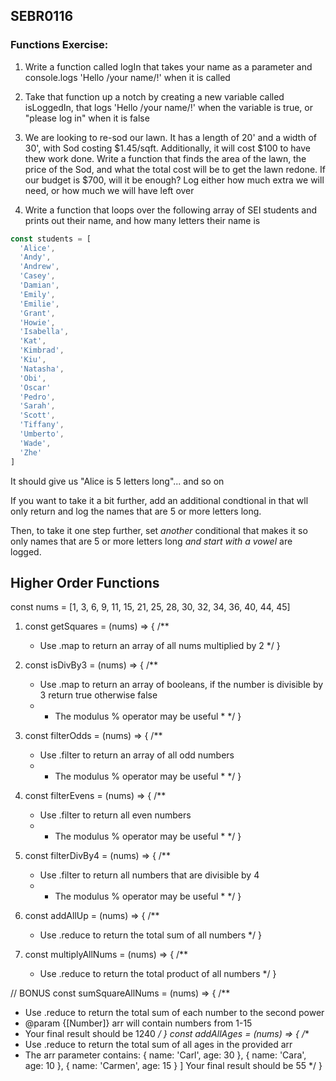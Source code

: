 ## SEBR0116
### Functions Exercise:

1.  Write a function called logIn that takes your name as a parameter and console.logs 'Hello /your name/!' when it is called

2.  Take that function up a notch by creating a new variable called isLoggedIn, that logs 'Hello /your name/!' when the variable is true, or "please log in" when it is false

3. We are looking to re-sod our lawn. It has a length of 20' and a width of 30', with Sod costing $1.45/sqft. Additionally, it will cost $100 to have thew work done.  Write a function that finds the area of the lawn, the price of the Sod, and what the total cost will be to get the lawn redone. If our budget is $700, will it be enough? Log either how much extra we will need, or how much we will have left over

4.  Write a function that loops over the following array of SEI students and prints out their name, and how many letters their name is

```js
const students = [
  'Alice',
  'Andy',
  'Andrew',
  'Casey',
  'Damian',
  'Emily',
  'Emilie',
  'Grant',
  'Howie',
  'Isabella',
  'Kat',
  'Kimbrad',
  'Kiu',
  'Natasha',
  'Obi',
  'Oscar'
  'Pedro',
  'Sarah',
  'Scott',
  'Tiffany',
  'Umberto',
  'Wade',
  'Zhe'
]
```

It should give us "Alice is 5 letters long"... and so on

If you want to take it a bit further, add an additional condtional in that wll only return and log the names that are 5 or more letters long.

Then, to take it one step further, set *another* conditional that makes it so only names that are 5 or more letters long *and start with a vowel* are logged. 


## Higher Order Functions

const nums = [1, 3, 6, 9, 11, 15, 21, 25, 28, 30, 32, 34, 36, 40, 44, 45]

1) const getSquares = (nums) => {
  /**
   * Use .map to return an array of all nums multiplied by 2
   */
}

2) const isDivBy3 = (nums) => {
  /**
   * Use .map to return an array of booleans, if the number is divisible by 3 return true otherwise false
   * * The modulus % operator may be useful *
   */
}

3) const filterOdds = (nums) => {
  /**
   * Use .filter to return an array of all odd numbers
   * * The modulus % operator may be useful *
   */
}

4) const filterEvens = (nums) => {
  /**
   * Use .filter to return all even numbers
   * * The modulus % operator may be useful *
   */
}
5) const filterDivBy4 = (nums) => {
  /**
   * Use .filter to return all numbers that are divisible by 4
   * * The modulus % operator may be useful *
   */
}
6) const addAllUp = (nums) => {
  /**
   * Use .reduce to return the total sum of all numbers
   */
}

7) const multiplyAllNums = (nums) => {
  /**
   * Use .reduce to return the total product of all numbers
   */
}

// BONUS
const sumSquareAllNums = (nums) => {
  /**
   * Use .reduce to return the total sum of each number to the second power
   * @param {[Number]} arr will contain numbers from 1-15
   * Your final result should be 1240
   */
}
const addAllAges = (nums) => {
  /**
   * Use .reduce to return the total sum of all ages in the provided arr
   * The arr parameter contains:
      { name: 'Carl', age: 30 },
      { name: 'Cara', age: 10 },
      { name: 'Carmen', age: 15 }
    ]
    Your final result should be 55
   */
}
